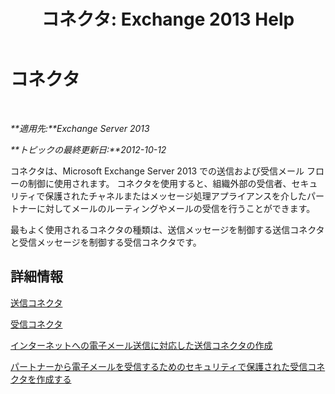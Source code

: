 ﻿---
title: 'コネクタ: Exchange 2013 Help'
TOCTitle: コネクタ
ms:assetid: 73559b0c-fc0e-41fd-84df-d07442137a0c
ms:mtpsurl: https://technet.microsoft.com/ja-jp/library/JJ657461(v=EXCHG.150)
ms:contentKeyID: 49896315
ms.date: 04/24/2018
mtps_version: v=EXCHG.150
ms.translationtype: HT
---

# コネクタ

 

_**適用先:**Exchange Server 2013_

_**トピックの最終更新日:**2012-10-12_

コネクタは、Microsoft Exchange Server 2013 での送信および受信メール フローの制御に使用されます。 コネクタを使用すると、組織外部の受信者、セキュリティで保護されたチャネルまたはメッセージ処理アプライアンスを介したパートナーに対してメールのルーティングやメールの受信を行うことができます。

最もよく使用されるコネクタの種類は、送信メッセージを制御する送信コネクタと受信メッセージを制御する受信コネクタです。

## 詳細情報

[送信コネクタ](send-connectors-exchange-2013-help.md)

[受信コネクタ](receive-connectors-exchange-2013-help.md)

[インターネットへの電子メール送信に対応した送信コネクタの作成](create-a-send-connector-for-email-sent-to-the-internet-exchange-2013-help.md)

[パートナーから電子メールを受信するためのセキュリティで保護された受信コネクタを作成する](create-a-secure-receive-connector-to-receive-email-from-a-partner-exchange-2013-help.md)

